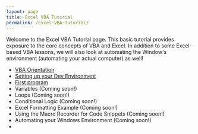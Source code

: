 ```yaml
---
layout: page
title: Excel VBA Tutorial
permalink: /Excel-VBA-Tutorial/
---
```



Welcome to the Excel VBA Tutorial page.  This basic tutorial provides exposure to the core concepts of VBA and Excel.  In addition to some Excel-based VBA lessons, we will also look at automating the Window's environment (automating your actual computer) as well!

* [VBA Orientation](https://vbastilllives.github.io/tutorial/excel/Excel-VBA-GettingStarted/)
* [Setting up your Dev Environment](https://vbastilllives.github.io/tutorial/excel/Excel-VBA-Setting-Up-Dev-Environment/)
* [First program](https://vbastilllives.github.io/tutorial/excel/hello-world-excel-vba/)
* Variables (Coming soon!)
* Loops (Coming soon!)
* Conditional Logic (Coming soon!)
* Excel Formatting Example (Coming soon!)
* Using the Macro Recorder for Code Snippets (Coming soon!)
* Automating your Windows Environment (Coming soon!)
* 